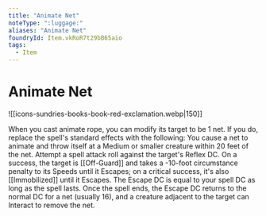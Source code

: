 ```yaml
---
title: "Animate Net"
noteType: ":luggage:"
aliases: "Animate Net"
foundryId: Item.vkRoR7t29bB65aio
tags:
  - Item
---
```


# Animate Net
![[icons-sundries-books-book-red-exclamation.webp|150]]

When you cast animate rope, you can modify its target to be 1 net. If you do, replace the spell's standard effects with the following: You cause a net to animate and throw itself at a Medium or smaller creature within 20 feet of the net. Attempt a spell attack roll against the target's Reflex DC. On a success, the target is [[Off-Guard]] and takes a -10-foot circumstance penalty to its Speeds until it Escapes; on a critical success, it's also [[Immobilized]] until it Escapes. The Escape DC is equal to your spell DC as long as the spell lasts. Once the spell ends, the Escape DC returns to the normal DC for a net (usually 16), and a creature adjacent to the target can Interact to remove the net.
